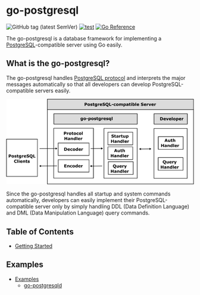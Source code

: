 # go-postgresql

![GitHub tag (latest SemVer)](https://img.shields.io/github/v/tag/cybergarage/go-postgresql)
[![test](https://github.com/cybergarage/go-postgresql/actions/workflows/make.yml/badge.svg)](https://github.com/cybergarage/go-postgresql/actions/workflows/make.yml)
[![Go Reference](https://pkg.go.dev/badge/github.com/cybergarage/go-postgresql.svg)](https://pkg.go.dev/github.com/cybergarage/go-postgresql)

The go-postgresql is a database framework for implementing a [PostgreSQL](https://www.postgresql.org/)-compatible server using Go easily.

## What is the go-postgresql?

The go-postgresql handles [PostgreSQL protocol](https://dev.postgresql.org/doc/dev/postgresql-server/latest/) and interprets the major messages automatically so that all developers can develop PostgreSQL-compatible servers easily. 
 
![](doc/img/framework.png)

Since the go-postgresql handles all startup and system commands automatically, developers can easily implement their PostgreSQL-compatible server only by simply handling DDL (Data Definition Language) and DML (Data Manipulation Language) query commands.

## Table of Contents

- [Getting Started](doc/getting-started.md)

## Examples

- [Examples](doc/examples.md)
  - [go-postgresqld](examples/go-postgresqld)
